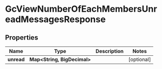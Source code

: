 

# GcViewNumberOfEachMembersUnreadMessagesResponse


## Properties

Name | Type | Description | Notes
------------ | ------------- | ------------- | -------------
**unread** | **Map&lt;String, BigDecimal&gt;** |  |  [optional]



